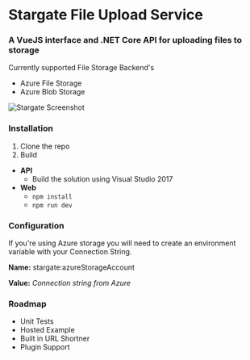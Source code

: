 # Stargate File Upload Service
### A VueJS interface and .NET Core API for uploading files to storage

Currently supported File Storage Backend's

* Azure File Storage
* Azure Blob Storage

![Stargate Screenshot](https://i.imgur.com/tLfHqxk.png)

### Installation

1. Clone the repo
2. Build
  * **API**
     * Build the solution using Visual Studio 2017
  * **Web**
     * `npm install`
     * `npm run dev`

### Configuration

If you're using Azure storage you will need to create an environment variable with your Connection String.

**Name:** stargate:azureStorageAccount

**Value:** _Connection string from Azure_

### Roadmap

* Unit Tests
* Hosted Example
* Built in URL Shortner
* Plugin Support
